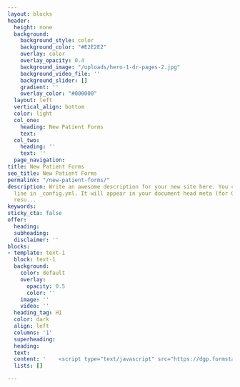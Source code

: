 ```yaml
---
layout: blocks
header:
  height: none
  background:
    background_style: color
    background_color: "#E2E2E2"
    overlay: color
    overlay_opacity: 0.4
    background_image: "/uploads/hero-1-dr-pages-2.jpg"
    background_video_file: ''
    background_slider: []
    gradient: ''
    overlay_color: "#000000"
  layout: left
  vertical_align: bottom
  color: light
  col_one:
    heading: New Patient Forms
    text: 
  col_two:
    heading: ''
    text: ''
  page_navigation: 
title: New Patient Forms
seo_title: New Patient Forms
permalink: "/new-patient-forms/"
description: Write an awesome description for your new site here. You can edit this
  line in _config.yml. It will appear in your document head meta (for Google search
  resu...
keywords: 
sticky_cta: false
offer:
  heading: 
  subheading: 
  disclaimer: ''
blocks:
- template: text-1
  block: text-1
  background:
    color: default
    overlay:
      opacity: 0.5
      color: ''
    image: ''
    video: ''
  heading_tag: H1
  color: dark
  align: left
  columns: '1'
  superheading: 
  heading: 
  text: 
  content: '    <script type="text/javascript" src="https://dgp.formstack.com/forms/js.php/nu_dentistry_new_patient_form"></script>'
  lists: []

---
```


